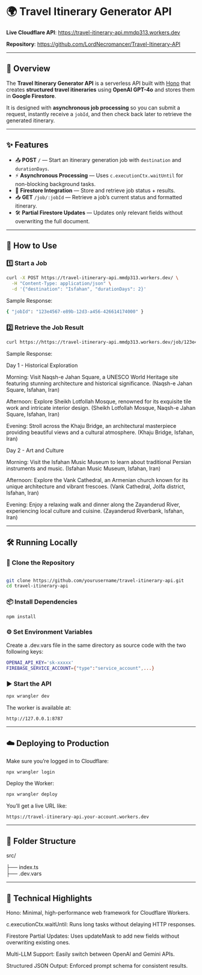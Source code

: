 # 🌍 Travel Itinerary Generator API

**Live Cloudflare API**: https://travel-itinerary-api.mmdp313.workers.dev

**Repository**: https://github.com/LordNecromancer/Travel-Itinerary-API

---

## 📌 Overview

The **Travel Itinerary Generator API** is a serverless API built with [Hono](https://hono.dev) that creates **structured travel itineraries** using **OpenAI GPT-4o** and stores them in **Google Firestore**.

It is designed with **asynchronous job processing** so you can submit a request, instantly receive a `jobId`, and then check back later to retrieve the generated itinerary.  

---

## ✨ Features

- 📤 **POST** `/` — Start an itinerary generation job with `destination` and `durationDays`.
- ⚡ **Asynchronous Processing** — Uses `c.executionCtx.waitUntil` for non-blocking background tasks.
- 💾 **Firestore Integration** — Store and retrieve job status + results.
- 📥 **GET** `/job/:jobId` — Retrieve a job’s current status and formatted itinerary.
- 🛠 **Partial Firestore Updates** — Updates only relevant fields without overwriting the full document.

---

## 🚀 How to Use

### 1️⃣ Start a Job

```bash
curl -X POST https://travel-itinerary-api.mmdp313.workers.dev/ \
  -H "Content-Type: application/json" \
  -d '{"destination": "Isfahan", "durationDays": 2}'
```
Sample Response:
```bash
{ "jobId": "123e4567-e89b-12d3-a456-426614174000" }
```
### 2️⃣ Retrieve the Job Result
```bash
curl https://https://travel-itinerary-api.mmdp313.workers.dev/job/123e4567-e89b-12d3-a456-426614174000
```
Sample Response:

Day 1 - Historical Exploration

Morning: Visit Naqsh-e Jahan Square, a UNESCO World Heritage site featuring stunning architecture and historical significance. (Naqsh-e Jahan Square, Isfahan, Iran)

Afternoon: Explore Sheikh Lotfollah Mosque, renowned for its exquisite tile work and intricate interior design. (Sheikh Lotfollah Mosque, Naqsh-e Jahan Square, Isfahan, Iran)

Evening: Stroll across the Khaju Bridge, an architectural masterpiece providing beautiful views and a cultural atmosphere. (Khaju Bridge, Isfahan, Iran)

Day 2 - Art and Culture

Morning: Visit the Isfahan Music Museum to learn about traditional Persian instruments and music. (Isfahan Music Museum, Isfahan, Iran)

Afternoon: Explore the Vank Cathedral, an Armenian church known for its unique architecture and vibrant frescoes. (Vank Cathedral, Jolfa district, Isfahan, Iran)

Evening: Enjoy a relaxing walk and dinner along the Zayanderud River, experiencing local culture and cuisine. (Zayanderud Riverbank, Isfahan, Iran)

---

## 🛠️ Running Locally
### 🔄 Clone the Repository
```bash

git clone https://github.com/yourusername/travel-itinerary-api.git
cd travel-itinerary-api
```

### 📦 Install Dependencies
```bash
npm install
```

### ⚙️ Set Environment Variables
Create a .dev.vars file in the same directory as source code with the two following keys:
```bash
OPENAI_API_KEY='sk-xxxxx'
FIREBASE_SERVICE_ACCOUNT={"type":"service_account",...}
```

### ▶️ Start the API
```bash
npx wrangler dev
```

The worker is available at:
```
http://127.0.0.1:8787
```
---

## ☁️ Deploying to Production

Make sure you’re logged in to Cloudflare:
```bash
npx wrangler login
```

Deploy the Worker:

```bash
npx wrangler deploy
```

You’ll get a live URL like:
```
https://travel-itinerary-api.your-account.workers.dev
```
---

## 📂 Folder Structure

src/

├── index.ts              
├── .dev.vars

---

## 🧠 Technical Highlights

Hono: Minimal, high-performance web framework for Cloudflare Workers.

c.executionCtx.waitUntil: Runs long tasks without delaying HTTP responses.

Firestore Partial Updates: Uses updateMask to add new fields without overwriting existing ones.

Multi-LLM Support: Easily switch between OpenAI and Gemini APIs.

Structured JSON Output: Enforced prompt schema for consistent results.



